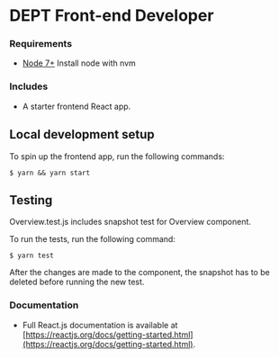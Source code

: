 # DEPT Front-end Developer

### Requirements
* [Node 7+](https://github.com/creationix/nvm) Install node with nvm

### Includes
* A starter frontend React app.

## Local development setup

To spin up the frontend app, run the following commands:

```
$ yarn && yarn start
```

## Testing
Overview.test.js includes snapshot test for Overview component.

To run the tests, run the following command:

```
$ yarn test
```
After the changes are made to the component, the snapshot has to be deleted before running the new test.

### Documentation

* Full React.js documentation is available at [https://reactjs.org/docs/getting-started.html](https://reactjs.org/docs/getting-started.html).